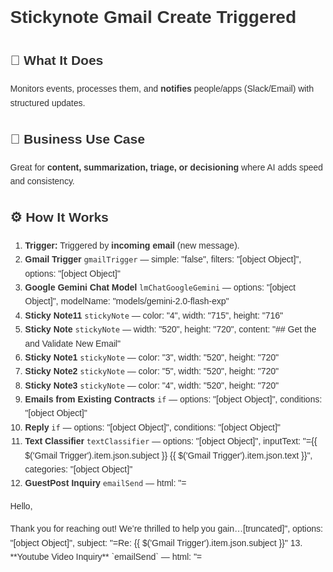 # Stickynote Gmail Create Triggered
## 🚀 What It Does
Monitors events, processes them, and **notifies** people/apps (Slack/Email) with structured updates.

## 💼 Business Use Case
Great for **content, summarization, triage, or decisioning** where AI adds speed and consistency.

## ⚙️ How It Works
1. **Trigger:** Triggered by **incoming email** (new message).
2. **Gmail Trigger** `gmailTrigger` — simple: "false", filters: "[object Object]", options: "[object Object]"
3. **Google Gemini Chat Model** `lmChatGoogleGemini` — options: "[object Object]", modelName: "models/gemini-2.0-flash-exp"
4. **Sticky Note11** `stickyNote` — color: "4", width: "715", height: "716"
5. **Sticky Note** `stickyNote` — width: "520", height: "720", content: "## Get the and Validate  New Email"
6. **Sticky Note1** `stickyNote` — color: "3", width: "520", height: "720"
7. **Sticky Note2** `stickyNote` — color: "5", width: "520", height: "720"
8. **Sticky Note3** `stickyNote` — color: "4", width: "520", height: "720"
9. **Emails from Existing Contracts** `if` — options: "[object Object]", conditions: "[object Object]"
10. **Reply** `if` — options: "[object Object]", conditions: "[object Object]"
11. **Text Classifier** `textClassifier` — options: "[object Object]", inputText: "={{ $('Gmail Trigger').item.json.subject }}
{{ $('Gmail Trigger').item.json.text }}", categories: "[object Object]"
12. **GuestPost Inquiry** `emailSend` — html: "=<!DOCTYPE html>
<html>
<body style="font-family: Arial, sans-serif; line-height: 1.6; color: #333;">

<p>Hello,</p>

<p>Thank you for reaching out! We’re thrilled to help you gain…[truncated]", options: "[object Object]", subject: "=Re: {{ $('Gmail Trigger').item.json.subject }}"
13. **Youtube Video Inquiry** `emailSend` — html: "=<!DOCTYPE html>
<html>
<head>
    <style>
        body {
            font-family: Arial, sans-serif;
            line-height: 1.6;
            color: #333;
            margin: 0;
…[truncated]", options: "[object Object]", subject: "=Re: {{ $('Gmail Trigger').item.json.subject }}"
14. **Send Email** `emailSend` — html: "=<!DOCTYPE html>
<html>
<head>
    <style>
        body {
            font-family: Arial, sans-serif;
            line-height: 1.6;
            color: #333;
            margin: 0;
…[truncated]", options: "[object Object]", subject: "=Re:  {{ $('Gmail Trigger').item.json.Subject }}"
15. **Mark as Read** `gmail` — operation: **markAsRead**
16. **Apply Label** `gmail` — operation: **addLabels**
17. **Create Contact in Brevo** `sendInBlue` — resource: **contact**, operation: **upsert**

## 💡 AI-Powered Ideas for Improvement
**Explain:**  
This n8n workflow automates the process of handling incoming emails. It begins with a Gmail trigger that detects new emails, followed by filtering emails from existing contacts. It then classifies the emails using a text classifier to determine if they are related to guest posts, YouTube inquiries, or Udemy courses. Based on the classification, it sends an appropriate email response. After responding, it marks the email as read, applies a label, and creates a contact in Brevo for future communication.

**Demonstrate:**  
A consultant could use this workflow to manage client inquiries efficiently, ensuring each type of inquiry receives a tailored response, enhancing client satisfaction and reducing manual email sorting.

**Imitate:**  
1. Import the workflow into n8n.
2. Connect your Gmail and Brevo accounts.
3. Set up the Gmail trigger and text classifier categories.
4. Customize email responses for each category.
5. Activate the workflow and test with sample emails.

**Practice:**  
Create a test Gmail account and send different types of emails (guest post, YouTube inquiry, etc.) to it. Run the workflow and observe how it automatically classifies and responds to each email, updating records in Brevo.

**WIIFM:**  
Mastering this workflow allows you to offer automated email management services, saving businesses time and improving response efficiency. This skill can attract clients seeking to streamline their communication processes, leading to potential business growth and increased revenue.

## 🔧 Setup Instructions
1. **Connect Credentials:** gmailOAuth2, googlePalmApi, smtp, sendInBlueApi.
2. **Notification Targets:** Confirm channel/email IDs and that the bot/app is authorized to post.

### ⚠️ Automation Ain’t the Same Anymore

Most builders out here are stuck doing $500 workflows and calling it a win.  
That’s not the move.  

I'm closing $6k–$13k deals by stacking simple automations with lightweight AI...  
and it takes me under 2 hours to build most of them.

#### 🧠 Examples From My Own Playbook:
- 🔁 Turned a recurring invoice workflow into a $6,000 retainer that saved 20 hours/week  
- ⚖️ Built an AI-powered lead gen engine for law firms — they paid $13,000 happily  
- 🚀 Launched an SEO agent that outperforms funded companies — using free OpenAI credits  

**Want to learn how to do the same?**  
Inside [Digital Boss Code](https://bigpoppacode.io/go/dbc), I break it all down:

✅ The exact AI components that 3x your pricing overnight  
✅ My $15k Automation Framework using n8n + LangChain  
✅ Word-for-word scripts to close high-ticket deals  
✅ Real client case studies with templates  
✅ How to stop looking like a tech VA and start moving like a Solution Architect  

🔥 Get started at → [bigpoppacode.io/go/dbc](https://bigpoppacode.io/go/dbc)  
Limited time access, early birds get the best bonuses.

---
> Built by [Big Poppa Code](https://bigpoppacode.io) – architecting automations that scale people, profits, and purpose.

